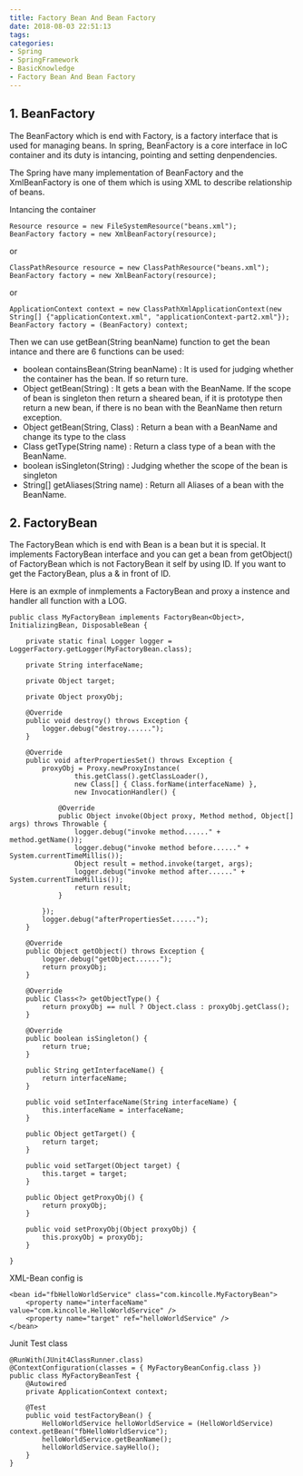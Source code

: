 ```yaml
---
title: Factory Bean And Bean Factory
date: 2018-08-03 22:51:13
tags:
categories:
- Spring
- SpringFramework
- BasicKnowledge
- Factory Bean And Bean Factory
---
```

## 1. BeanFactory
The BeanFactory which is end with Factory, is a factory interface that is used for managing beans. In spring, BeanFactory is a core interface in IoC container and its duty is intancing, pointing and setting denpendencies. 

The Spring have many implementation of BeanFactory and the XmlBeanFactory is one of them which is using XML to describe relationship of beans.

Intancing the container

	Resource resource = new FileSystemResource("beans.xml");
	BeanFactory factory = new XmlBeanFactory(resource);

or

	ClassPathResource resource = new ClassPathResource("beans.xml");
	BeanFactory factory = new XmlBeanFactory(resource);

or

	ApplicationContext context = new ClassPathXmlApplicationContext(new String[] {"applicationContext.xml", "applicationContext-part2.xml"});
	BeanFactory factory = (BeanFactory) context;

Then we can use getBean(String beanName) function to get the bean intance and there are 6 functions can be used:

- boolean containsBean(String beanName) : It is used for judging whether the container has the bean. If so return ture.
- Object getBean(String) : It gets a bean with the BeanName. If the scope of bean is singleton then return a sheared bean, if it is prototype then return a new bean, if there is no bean with the BeanName then return exception.
- Object getBean(String, Class) : Return a bean with a BeanName and change its type to the class
- Class getType(String name) : Return a class type of a bean with the BeanName.
- boolean isSingleton(String) : Judging whether the scope of the bean is singleton
- String[] getAliases(String name) : Return all Aliases of a bean with the BeanName.

## 2. FactoryBean
The FactoryBean which is end with Bean is a bean but it is special. It implements FactoryBean<T> interface and you can get a bean from getObject() of FactoryBean which is not FactoryBean it self by using ID. If you want to get the FactoryBean, plus a & in front of ID.

Here is an exmple of inmplements a FactoryBean and proxy a instence and handler all function with a LOG.

	
	public class MyFactoryBean implements FactoryBean<Object>, InitializingBean, DisposableBean {
	
	    private static final Logger logger = LoggerFactory.getLogger(MyFactoryBean.class);
	    
	    private String interfaceName;
	    
	    private Object target;
	    
	    private Object proxyObj;
	    
	    @Override
	    public void destroy() throws Exception {
	        logger.debug("destroy......");
	    }
	
	    @Override
	    public void afterPropertiesSet() throws Exception {
	        proxyObj = Proxy.newProxyInstance(
	                this.getClass().getClassLoader(), 
	                new Class[] { Class.forName(interfaceName) }, 
	                new InvocationHandler() {
	                    
	            @Override
	            public Object invoke(Object proxy, Method method, Object[] args) throws Throwable {
	                logger.debug("invoke method......" + method.getName());
	                logger.debug("invoke method before......" + System.currentTimeMillis());
	                Object result = method.invoke(target, args);
	                logger.debug("invoke method after......" + System.currentTimeMillis());
	                return result;
	            }
	            
	        });
	        logger.debug("afterPropertiesSet......");
	    }
	
	    @Override
	    public Object getObject() throws Exception {
	        logger.debug("getObject......");
	        return proxyObj;
	    }
	
	    @Override
	    public Class<?> getObjectType() {
	        return proxyObj == null ? Object.class : proxyObj.getClass();
	    }
	
	    @Override
	    public boolean isSingleton() {
	        return true;
	    }
	
	    public String getInterfaceName() {
	        return interfaceName;
	    }
	
	    public void setInterfaceName(String interfaceName) {
	        this.interfaceName = interfaceName;
	    }
	
	    public Object getTarget() {
	        return target;
	    }
	
	    public void setTarget(Object target) {
	        this.target = target;
	    }
	
	    public Object getProxyObj() {
	        return proxyObj;
	    }
	
	    public void setProxyObj(Object proxyObj) {
	        this.proxyObj = proxyObj;
	    }
	
	}
	
XML-Bean config is

	<bean id="fbHelloWorldService" class="com.kincolle.MyFactoryBean">
	    <property name="interfaceName" value="com.kincolle.HelloWorldService" />
	    <property name="target" ref="helloWorldService" />
	</bean>

Junit Test class

	@RunWith(JUnit4ClassRunner.class)
	@ContextConfiguration(classes = { MyFactoryBeanConfig.class })
	public class MyFactoryBeanTest {
	    @Autowired
	    private ApplicationContext context;
	    
	    @Test
	    public void testFactoryBean() {
	        HelloWorldService helloWorldService = (HelloWorldService) context.getBean("fbHelloWorldService");
	        helloWorldService.getBeanName();
	        helloWorldService.sayHello();
	    }
	}

